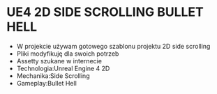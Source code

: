 # UE4 2D SIDE SCROLLING BULLET HELL
* W projekcie używam gotowego szablonu projektu 2D side scrolling
* Pliki modyfikuję dla swoich potrzeb
* Assetty szukane w internecie
* Technologia:Unreal Engine 4 2D
* Mechanika:Side Scrolling
* Gameplay:Bullet Hell
